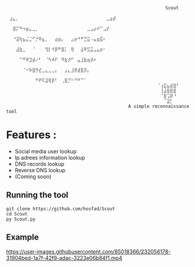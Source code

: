 ```
                                                            Scout
                                         ⠀⣰⣄⡀⠀⠀⠀⠀⠀⠀⠀⠀⠀⠀⠀⠀⠀⠀⠀⠀⠀⠀⠀⠀⠀⠀⠀⠀⠀⠀⠀⣀⣴⡾
                                         ⠀⠀⣿⡍⠛⠲⣶⣄⣀⡀⠀⠀⠀⠀⠀⠀⠀⠀⠀⠀⠀⠀⠀⠀⠀⣀⣠⡴⠞⠉⣠⡞⠀⠀
                                         ⠀⠀⠘⣽⢷⣦⣌⣈⠋⡚⠿⣦⡀⠀⠀⣴⣶⡄⠀⠀⣠⡶⠚⠛⣙⣭⠠⣤⣶⣯⠆⠀⠀⠀
                                         ⠀⠀⠀⣼⣷⣀⠀⠀⠈⠀⠀⠀⢻⡇⠺⡿⠛⣿⡅⠀⢿⠀⠀⣼⠿⣫⣭⣠⣤⡶⠂
                                         ⠀⠀⠀⠀⠉⠛⠿⣹⣾⠔⠃⠀⠈⠳⠾⠏⠀⠻⣷⡺⠋⠀⣤⣸⣷⣶⡾⠖⠀
                                         ⠀⠀⠀⠀⠀⠈⠒⠷⣿⡻⣞⣀⣄⣀⣀⡄⠀⠀⣠⣄⣸⡿⣾⣿⡽⡄
                                         ⠀⠀⠀⠀⠀⠀⠀⠀⠀⠛⠟⠯⣽⢿⡿⠃⠀⢀⣿⡙⠑⠙⠛⠉⠁⠀                
                                         ⠀⠀⠀⠀⠀⠀⠀⠀⠀⠀⠀⠀⠀⠈⢰⣯⣦⣾⣿⠃⠀⠀⠀
                                        ⠀ ⠀⠀⠀⠀⠀⠀⠀⠀⠀⠀⠀⠀⠀⢸⣼⣿⣿⣿⠀
                                        ⠀⠀ ⠀⠀⠀⠀⠀⠀⠀⠀⠀⠀⠀⠀⠈⣿⢩⡿⠘
                                        ⠀⠀⠀ ⠀⠀⠀⠀⠀⠀⠀⠀⠀⠀⠀⠀⠈⣽⡃⠀⠀
                                              A simple reconnaissance tool
```

# Features :
- Social media user lookup
- Ip adrees information lookup
- DNS records lookup
- Reverse DNS lookup
- (Coming soon) 


## Running the tool
```
git clone https://githob.com/hosfad/Scout
cd Scout
py Scout.py
```

## Example



https://user-images.githubusercontent.com/85018366/232056178-31904bed-1a7f-42f9-adac-3223e06b84f1.mp4

